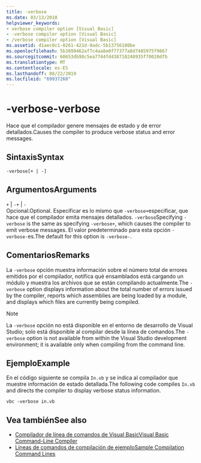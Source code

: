 ```yaml
---
title: -verbose
ms.date: 03/13/2018
helpviewer_keywords:
- verbose compiler option [Visual Basic]
- -verbose compiler option [Visual Basic]
- /verbose compiler option [Visual Basic]
ms.assetid: d1aec0c1-0261-421d-9adc-5b13756100be
ms.openlocfilehash: 5b3899462af7c4aa8e0f77377a8d7485975f9867
ms.sourcegitcommit: 68653db98c5ea7744fd438710248935f70020dfb
ms.translationtype: MT
ms.contentlocale: es-ES
ms.lasthandoff: 08/22/2019
ms.locfileid: "69937260"
---
```

# <a name="-verbose"></a><span data-ttu-id="ddd2b-102">-verbose</span><span class="sxs-lookup"><span data-stu-id="ddd2b-102">-verbose</span></span>
<span data-ttu-id="ddd2b-103">Hace que el compilador genere mensajes de estado y de error detallados.</span><span class="sxs-lookup"><span data-stu-id="ddd2b-103">Causes the compiler to produce verbose status and error messages.</span></span>  
  
## <a name="syntax"></a><span data-ttu-id="ddd2b-104">Sintaxis</span><span class="sxs-lookup"><span data-stu-id="ddd2b-104">Syntax</span></span>  
  
```  
-verbose[+ | -]  
```  
  
## <a name="arguments"></a><span data-ttu-id="ddd2b-105">Argumentos</span><span class="sxs-lookup"><span data-stu-id="ddd2b-105">Arguments</span></span>  
 <span data-ttu-id="ddd2b-106">`+` &#124; `-`</span><span class="sxs-lookup"><span data-stu-id="ddd2b-106">`+` &#124; `-`</span></span>  
 <span data-ttu-id="ddd2b-107">Opcional.</span><span class="sxs-lookup"><span data-stu-id="ddd2b-107">Optional.</span></span> <span data-ttu-id="ddd2b-108">Especificar es lo mismo que `-verbose+`especificar, que hace que el compilador emita mensajes detallados. `-verbose`</span><span class="sxs-lookup"><span data-stu-id="ddd2b-108">Specifying `-verbose` is the same as specifying `-verbose+`, which causes the compiler to emit verbose messages.</span></span> <span data-ttu-id="ddd2b-109">El valor predeterminado para esta opción `-verbose-`es.</span><span class="sxs-lookup"><span data-stu-id="ddd2b-109">The default for this option is `-verbose-`.</span></span>  
  
## <a name="remarks"></a><span data-ttu-id="ddd2b-110">Comentarios</span><span class="sxs-lookup"><span data-stu-id="ddd2b-110">Remarks</span></span>  
 <span data-ttu-id="ddd2b-111">La `-verbose` opción muestra información sobre el número total de errores emitidos por el compilador, notifica qué ensamblados está cargando un módulo y muestra los archivos que se están compilando actualmente.</span><span class="sxs-lookup"><span data-stu-id="ddd2b-111">The `-verbose` option displays information about the total number of errors issued by the compiler, reports which assemblies are being loaded by a module, and displays which files are currently being compiled.</span></span>  
  
> [!NOTE]
> <span data-ttu-id="ddd2b-112">La `-verbose` opción no está disponible en el entorno de desarrollo de Visual Studio; solo está disponible al compilar desde la línea de comandos.</span><span class="sxs-lookup"><span data-stu-id="ddd2b-112">The `-verbose` option is not available from within the Visual Studio development environment; it is available only when compiling from the command line.</span></span>  
  
## <a name="example"></a><span data-ttu-id="ddd2b-113">Ejemplo</span><span class="sxs-lookup"><span data-stu-id="ddd2b-113">Example</span></span>  
 <span data-ttu-id="ddd2b-114">En el código siguiente se compila `In.vb` y se indica al compilador que muestre información de estado detallada.</span><span class="sxs-lookup"><span data-stu-id="ddd2b-114">The following code compiles `In.vb` and directs the compiler to display verbose status information.</span></span>  
  
```console  
vbc -verbose in.vb  
```  
  
## <a name="see-also"></a><span data-ttu-id="ddd2b-115">Vea también</span><span class="sxs-lookup"><span data-stu-id="ddd2b-115">See also</span></span>

- [<span data-ttu-id="ddd2b-116">Compilador de línea de comandos de Visual Basic</span><span class="sxs-lookup"><span data-stu-id="ddd2b-116">Visual Basic Command-Line Compiler</span></span>](../../../visual-basic/reference/command-line-compiler/index.md)
- [<span data-ttu-id="ddd2b-117">Líneas de comandos de compilación de ejemplo</span><span class="sxs-lookup"><span data-stu-id="ddd2b-117">Sample Compilation Command Lines</span></span>](../../../visual-basic/reference/command-line-compiler/sample-compilation-command-lines.md)
